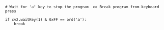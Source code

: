     # Wait for 'a' key to stop the program  >> Break program from keyboard press
    
    if cv2.waitKey(1) & 0xFF == ord('a'):
        break

